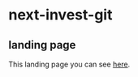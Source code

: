 # next-invest-git
## landing page

This landing page you can see [here](https://irskaraieva.github.io/next-invest-git/).

